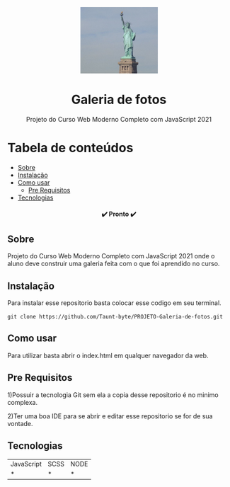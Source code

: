 <p align="center">
  <a href="https://unform.dev">
    <img src="img/Logo.png" height="150" width="175" alt="Unform" />
  </a>
</p>
<h1 align="center">Galeria de fotos</h1> 

<p align="center">Projeto do Curso Web Moderno Completo com JavaScript 2021</p>

Tabela de conteúdos
=================
<!--ts-->
   * [Sobre](#Sobre)
   * [Instalação](#Instalação)
   * [Como usar](#como-usar)
      * [Pre Requisitos](#pre-requisitos)
   * [Tecnologias](#tecnologias)
<!--te-->

<h4 align="center"> 
      	✔️  Pronto  ✔️
</h4>

## Sobre

Projeto do Curso Web Moderno Completo com JavaScript 2021 onde o aluno deve construir uma galeria feita com o que foi aprendido no curso.

## Instalação

Para instalar esse repositorio basta colocar esse codigo em seu terminal.

    git clone https://github.com/Taunt-byte/PROJETO-Galeria-de-fotos.git

## Como usar

Para utilizar basta abrir o index.html em qualquer navegador da web.

## Pre Requisitos

1)Possuir a tecnologia Git sem ela a copia desse repositorio é no minimo complexa.

2)Ter uma boa IDE para se abrir e editar esse repositorio se for de sua vontade.

## Tecnologias

<table>
    <tr>
    <td>JavaScript</td>
    <td>SCSS</td>
    <td>NODE</td>
    </tr>
    <tr>
    <td>*</td>
    <td>*</td>
    <td>*</td>
    </tr>
</table>